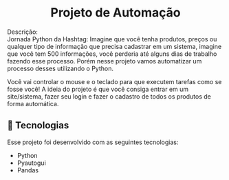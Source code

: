 <h1 align="center"> Projeto de Automação</h1>

Descrição: 
<br>
Jornada Python da Hashtag:
Imagine que você tenha produtos, preços ou qualquer tipo de informação que precisa cadastrar em um sistema, imagine que você tem 500 informações, você perderia até alguns dias de trabalho fazendo esse processo. Porém nesse projeto vamos automatizar um processo desses utilizando o Python.

Você vai controlar o mouse e o teclado para que executem tarefas como se fosse você! A ideia do projeto é que você consiga entrar em um site/sistema, fazer seu login e fazer o cadastro de todos os produtos de forma automática.


## 🚀 Tecnologias

Esse projeto foi desenvolvido com as seguintes tecnologias:

- Python
- Pyautogui
- Pandas

